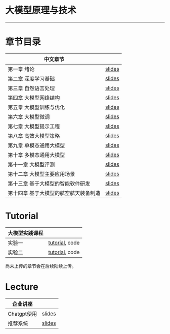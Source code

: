 # 大模型原理与技术
---


# 章节目录

| 中文章节  |  |
| ------------ | ------------ |
| 第一章 绪论 | [slides](./docs/chapter1.pdf) |
| 第二章 深度学习基础  | [slides](./docs/chapter2.pdf) |
| 第三章 自然语言处理     | [slides](./docs/chapter3.pdf) |
| 第四章 大模型网络结构   | [slides](./docs/chapter4.pdf)|
| 第五章 大模型训练与优化   | [slides](./docs/chapter5.pdf)|
| 第六章 大模型微调   |[slides](./docs/chapter6.pdf) |
| 第七章 大模型提示工程 | [slides](./docs/chapter7.pdf) |
| 第八章 高效大模型策略  | [slides](./docs/chapter8.pdf) |
| 第九章 单模态通用大模型 | [slides](./docs/chapter9.pdf) |
| 第十章 多模态通用大模型  | [slides](./docs/chapter10.pdf) |
| 第十一章 大模型评测           | [slides](./docs/chapter11.pdf) |
| 第十二章 大模型主要应用场景  | [slides](./docs/chapter12.pdf)|
| 第十三章 基于大模型的智能软件研发 | [slides](./docs/chapter13.pdf) |
| 第十四章 基于大模型的航空航天装备制造                   | [slides](./docs/chapter14.pdf) |



# Tutorial

| 大模型实践课程 | |
| ------------ | ------------ |
| 实验一 | [tutorial](./docs/tutorial/实验课1.pdf), code |
| 实验二  | [tutorial](./docs/tutorial/实验课2.pdf), code|


尚未上传的章节会在后续陆续上传。

# Lecture
| 企业讲座 | |
| ------------ | ------------ |
| Chatgpt使用 | [slides](./docs/lecture/Chatgpt使用.pdf) |
| 推荐系统  | [slides](./docs/lecture/推荐系统.pdf)|

